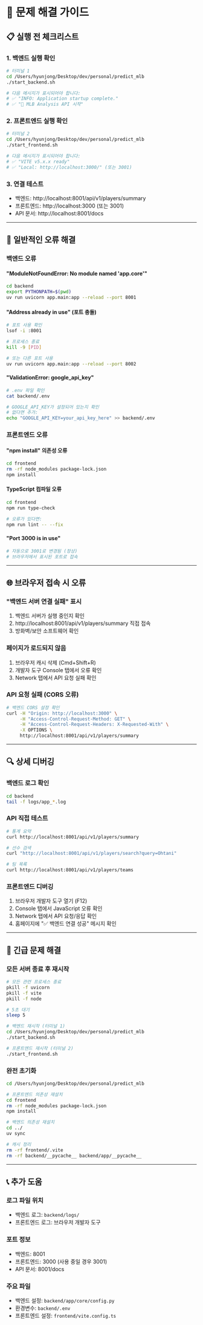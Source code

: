 # 🚨 문제 해결 가이드

## 📋 실행 전 체크리스트

### 1. 백엔드 실행 확인
```bash
# 터미널 1
cd /Users/hyunjong/Desktop/dev/personal/predict_mlb
./start_backend.sh

# 다음 메시지가 표시되어야 합니다:
# ✅ "INFO: Application startup complete."
# ✅ "🚀 MLB Analysis API 시작"
```

### 2. 프론트엔드 실행 확인
```bash
# 터미널 2  
cd /Users/hyunjong/Desktop/dev/personal/predict_mlb
./start_frontend.sh

# 다음 메시지가 표시되어야 합니다:
# ✅ "VITE v5.x.x ready"
# ✅ "Local: http://localhost:3000/" (또는 3001)
```

### 3. 연결 테스트
- 백엔드: http://localhost:8001/api/v1/players/summary
- 프론트엔드: http://localhost:3000 (또는 3001)
- API 문서: http://localhost:8001/docs

---

## 🔧 일반적인 오류 해결

### 백엔드 오류

#### "ModuleNotFoundError: No module named 'app.core'"
```bash
cd backend
export PYTHONPATH=$(pwd)
uv run uvicorn app.main:app --reload --port 8001
```

#### "Address already in use" (포트 충돌)
```bash
# 포트 사용 확인
lsof -i :8001

# 프로세스 종료
kill -9 [PID]

# 또는 다른 포트 사용
uv run uvicorn app.main:app --reload --port 8002
```

#### "ValidationError: google_api_key"
```bash
# .env 파일 확인
cat backend/.env

# GOOGLE_API_KEY가 설정되어 있는지 확인
# 없다면 추가:
echo "GOOGLE_API_KEY=your_api_key_here" >> backend/.env
```

### 프론트엔드 오류

#### "npm install" 의존성 오류
```bash
cd frontend
rm -rf node_modules package-lock.json
npm install
```

#### TypeScript 컴파일 오류
```bash
cd frontend
npm run type-check

# 오류가 있다면:
npm run lint -- --fix
```

#### "Port 3000 is in use"
```bash
# 자동으로 3001로 변경됨 (정상)
# 브라우저에서 표시된 포트로 접속
```

---

## 🌐 브라우저 접속 시 오류

### "백엔드 서버 연결 실패" 표시
1. 백엔드 서버가 실행 중인지 확인
2. http://localhost:8001/api/v1/players/summary 직접 접속
3. 방화벽/보안 소프트웨어 확인

### 페이지가 로드되지 않음
1. 브라우저 캐시 삭제 (Cmd+Shift+R)
2. 개발자 도구 Console 탭에서 오류 확인
3. Network 탭에서 API 요청 실패 확인

### API 요청 실패 (CORS 오류)
```bash
# 백엔드 CORS 설정 확인
curl -H "Origin: http://localhost:3000" \
     -H "Access-Control-Request-Method: GET" \
     -H "Access-Control-Request-Headers: X-Requested-With" \
     -X OPTIONS \
     http://localhost:8001/api/v1/players/summary
```

---

## 🔍 상세 디버깅

### 백엔드 로그 확인
```bash
cd backend
tail -f logs/app_*.log
```

### API 직접 테스트
```bash
# 통계 요약
curl http://localhost:8001/api/v1/players/summary

# 선수 검색
curl "http://localhost:8001/api/v1/players/search?query=Ohtani"

# 팀 목록
curl http://localhost:8001/api/v1/players/teams
```

### 프론트엔드 디버깅
1. 브라우저 개발자 도구 열기 (F12)
2. Console 탭에서 JavaScript 오류 확인
3. Network 탭에서 API 요청/응답 확인
4. 홈페이지에 "✅ 백엔드 연결 성공" 메시지 확인

---

## 🚨 긴급 문제 해결

### 모든 서버 종료 후 재시작
```bash
# 모든 관련 프로세스 종료
pkill -f uvicorn
pkill -f vite
pkill -f node

# 5초 대기
sleep 5

# 백엔드 재시작 (터미널 1)
cd /Users/hyunjong/Desktop/dev/personal/predict_mlb
./start_backend.sh

# 프론트엔드 재시작 (터미널 2)  
./start_frontend.sh
```

### 완전 초기화
```bash
cd /Users/hyunjong/Desktop/dev/personal/predict_mlb

# 프론트엔드 의존성 재설치
cd frontend
rm -rf node_modules package-lock.json
npm install

# 백엔드 의존성 재설치
cd ../
uv sync

# 캐시 정리
rm -rf frontend/.vite
rm -rf backend/__pycache__ backend/app/__pycache__
```

---

## 📞 추가 도움

### 로그 파일 위치
- 백엔드 로그: `backend/logs/`
- 프론트엔드 로그: 브라우저 개발자 도구

### 포트 정보
- 백엔드: 8001
- 프론트엔드: 3000 (사용 중일 경우 3001)
- API 문서: 8001/docs

### 주요 파일
- 백엔드 설정: `backend/app/core/config.py`
- 환경변수: `backend/.env`
- 프론트엔드 설정: `frontend/vite.config.ts`